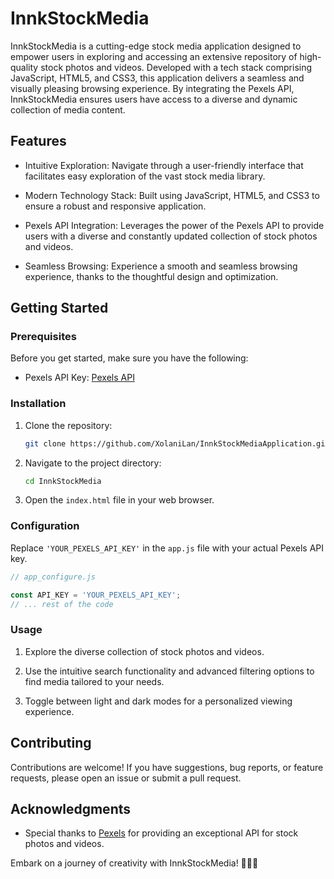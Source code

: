 # InnkStockMedia

InnkStockMedia is a cutting-edge stock media application designed to empower users in exploring and accessing an extensive repository of high-quality stock photos and videos. Developed with a tech stack comprising JavaScript, HTML5, and CSS3, this application delivers a seamless and visually pleasing browsing experience. By integrating the Pexels API, InnkStockMedia ensures users have access to a diverse and dynamic collection of media content.

## Features

- Intuitive Exploration: Navigate through a user-friendly interface that facilitates easy exploration of the vast stock media library.

- Modern Technology Stack: Built using JavaScript, HTML5, and CSS3 to ensure a robust and responsive application.

- Pexels API Integration: Leverages the power of the Pexels API to provide users with a diverse and constantly updated collection of stock photos and videos.

- Seamless Browsing: Experience a smooth and seamless browsing experience, thanks to the thoughtful design and optimization.

## Getting Started

### Prerequisites

Before you get started, make sure you have the following:

- Pexels API Key: [Pexels API](https://www.pexels.com/api/)

### Installation

1. Clone the repository:

   ```bash
   git clone https://github.com/XolaniLan/InnkStockMediaApplication.git
   ```

2. Navigate to the project directory:

   ```bash
   cd InnkStockMedia
   ```

3. Open the `index.html` file in your web browser.

### Configuration

Replace `'YOUR_PEXELS_API_KEY'` in the `app.js` file with your actual Pexels API key.

```javascript
// app_configure.js

const API_KEY = 'YOUR_PEXELS_API_KEY';
// ... rest of the code
```

### Usage

1. Explore the diverse collection of stock photos and videos.

2. Use the intuitive search functionality and advanced filtering options to find media tailored to your needs.

3. Toggle between light and dark modes for a personalized viewing experience.

## Contributing

Contributions are welcome! If you have suggestions, bug reports, or feature requests, please open an issue or submit a pull request.

## Acknowledgments

- Special thanks to [Pexels](https://www.pexels.com/) for providing an exceptional API for stock photos and videos.

Embark on a journey of creativity with InnkStockMedia! 🌟📸🎥
